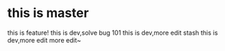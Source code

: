 # this is master
this is feature!
this is dev,solve bug 101
this is dev,more edit
stash
this is dev,more edit more edit~
